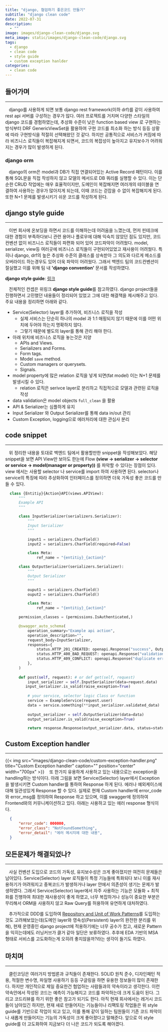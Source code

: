 ```yaml
---
title: "django, 협업하기 좋은코드 만들기"
subtitle: "django clean code"
date: 2022-07-31
description:
  - ""
image: images/django-clean-code/django.svg
meta_image: static/images/django-clean-code/django.svg
tags:
  - django
  - clean code
  - style guide
  - custom exception hanlder
categories:
  - clean code
---
```


## 들어가며

---

&nbsp;&nbsp;&nbsp;django를 사용하게 되면 보통 django rest framework(이하 drf)를 같이 사용하여 rest api 서버를 구성하는 경우가 많다. 여러 프로젝트를 거치며 다양한 스타일의 django 코드를 경험하였는데, 추상화 수준이 낮은 function based view 로 구현하는 방식부터 DRF GenericViewSet을 활용하여 구현 코드를 최소화 하는 방식 등등 상황에 따라 구현방식을 적절히 선택해왔던 것 같다. 하지만 공통적으로 서비스가 커짐에 따라 비즈니스 로직들이 복잡해지게 되면서, 코드의 복잡성이 높아지고 유지보수가 어려워지는 경우가 많이 발생하게 된다.  

### django orm
&nbsp;&nbsp;&nbsp;django의 orm은 model과 DB가 직접 연결되어있는 Active Record 패턴이다. 이를 통해 SQL문을 직접 작성하지 않고 모델의 메서드로 DB 쿼리를 실행할 수 있다. 이는 단순한 CRUD 작업에는 매우 효율적이지만, 도메인이 복잡해지면 여러개의 테이블을 연결하여 사용하는 경우가 많아지게 되는데, 이때 코드는 걷잡을 수 없이 복잡해지게 된다. 또한 N+1 문제를 발생시키기 쉬운 코드를 작성하게 된다.


## django style guide

---

&nbsp;&nbsp;&nbsp;이번 회사에 온보딩을 하면서 코드를 이해하는데 어려움을 느꼈는데, 먼저 핀테크에 대한 경험이 부족하다보니 관련 용어나 플로우에 대해 익숙치 않았던 점도 있지만, 코드컨벤션 없이 비즈니스 로직들이 파편화 되어 있어 코드파악이 어려웠다. model, serializer, view등 여러곳에 비즈니스 로직들이 구현되어있었고 재사용이 어려웠다. 특히나 django, drf의 높은 추상화 수준의 클래스를 상속받아 그 의도와 다르게 메소드를 오버라이드 하는경우도 있어 더욱 파악이 어려웠다. 그래서 백엔드 팀의 코드컨벤션이 절실했고 이를 위해 팀 내 **'django convention'** 문서를 작성하였다.

**django style guide**: <a href="https://github.com/HackSoftware/Django-Styleguide" target="_blank">링크</a>

&nbsp;&nbsp;&nbsp;전체적인 컨셉은 위링크 **django style guide**를 참고하였다. django project들을 진행하면서 고민했던 내용들이 정리되어 있었고 그에 대한 해결책을 제시해주고 있다. 주요 내용을 정리하면 아래와 같다.

- Service(Selector) layer를 추가하여, 비즈니스 로직을 작성
    - 실제 서비스는 단순히 하나의 model 과 1:1 매핑되지 않기 때문에 이를 어떤 위치에 두어야 하는지 명확하지 않다.
    - 그렇기 때문에 별도의 layer를 통해 관리 해야 한다.
- 아래 위치에 비즈니스 로직을 놓는것은 지양
    - APIs and Views.
    - Serializers and Forms.
    - Form tags.
    - Model `save` method.
    - Custom managers or querysets.
    - Signals.
- model property에 많은 relation 로직을 넣게 되면(fat model)  이는 N+1 문제를 발생시킬 수 있다.
    - relation 로직은 serivce layer로 분리하고 직접적으로 모델과 관련된 로직을 작성
- data validation은 model objects `full_clean` 을 활용
- API & Serializer는 심플하게 유지
- Input Serializer 와 Output Serializer를 통해 data in/out 관리
- Custom Exception, logging으로 에러처리에 대한 관심사 분리


## code snippet

---

&nbsp;&nbsp;&nbsp;위 정리한 내용을 토대로 백엔드 팀에서 활용할만한 snippet을 작성해보았다. 해당 snippet을 보면 API View만 보아도 한눈에 Flow **(view → serializer → selector or service → model(manager or property))** 를 파악할 수 있다는 장점이 있다. view 에서는 사용할 selector 나 service를 import 하여 사용하면 된다. selector나 service의 특징에 따라 추상화하여 인터페이스를 정의하면 더욱 가독성 좋은 코드를 만들 수 있다. 
```python
  class {Entitiy}{Action}API(views.APIView):
      """
      Example API
      """

      class InputSerializer(serializers.Serializer):
          """
          Input Serializer
          """

          input1 = serializers.CharField()
          input2 = serializers.CharField(required=False)

          class Meta:
              ref_name = "{entitiy}_{action}"

      class OutputSerializer(serializers.Serializer):
          """
          Output Serializer
          """

          ouput1 = serializers.CharField()
          ouput2 = serializers.CharField()

          class Meta:
              ref_name = "{entitiy}_{action}"

      permission_classes = (permissions.IsAuthenticated,)

      @swagger_auto_schema(
          operation_summary="Example api action",
          operation_description="",
          request_body=InputSerializer,
          responses={
              status.HTTP_201_CREATED: openapi.Response("success", OutputSerializer),
              status.HTTP_400_BAD_REQUEST: openapi.Response("validation error"),
              status.HTTP_409_CONFLICT: openapi.Response("duplicate error"),
          },
      )
      
      def post(self, request): # or def get(self, request)
          input_serializer = self.InputSerializer(data=request.data)
         input_serializer.is_valid(raise_exception=True)
          
          # your service, selector logic Class or function
          service = ExampleService(request.user)
          data = service.something(**input_serializer.validated_data)
          
          output_serializer = self.OutputSerializer(data=data)
          output_serializer.is_valid(raise_exception=True)

          return response.Response(output_serializer.data, status=status.HTTP_201_CREATED)  

```

## Custom Exception handler

---

{{< img src="images/django-clean-code/custom-exception-handler.png" title="Custom Exception handler" caption="" position="center" width="700px" >}}
&nbsp;&nbsp;&nbsp;또 한가지 유용하게 사용하고 있는 내용으로는 exception을 handling하는 방식이다. 아래 그림을 보면 Service(Selector) layer에서 Exception 을 발생시키면 Custom handler를 통하여 Response 하게 된다. 에러나 예외케이스에 대해 일관성있게 Response 할 수 있다. 실제로 현재 Custom handler에 error_code와 error_msg를 정의하여 Response 하고 있으며, 이를 swagger에 정의하여 Frontend와의 커뮤니케이션하고 있다. 아래는 사용하고 있는 에러 response 형식이다. 
```json
  {
      "error_code": 000000,
      "error_class": "NotFoundSomething",
      "error_detail": "에러 메시지에 대한 내용",
  }
```

## 모든문제가 해결되었나?

---

&nbsp;&nbsp;&nbsp;사실 컨벤션 도입으로 코드의 가독성, 유지보수성은 크게 좋아졌지만 여전히 문제들은 남아있다. Service(Selector) layer 로직들이 특정 기능들에 특화되다 보니 이를 재사용하기가 어려워지고 중복코드가 발생하거나 layer 안에서 의존성이 생기는 문제가 발생하였다. 그래서 Service(Selector) layer에서 자주 사용하는 기능은 모듈화 + 최적화를 진행하여 최대한 재사용성이 좋게 하였고, 너무 복잡하거나 성능이 중요한 부분은 무리해서 ORM을 사용하지 않고 Raw Query를 허용하여 유연하게 대처하였다.  

&nbsp;&nbsp;&nbsp;추가적으로 DDD를 도입하여 [Repository and Unit of Work Patterns](https://www.cosmicpython.com/book/appendix_django.html)를 도입하는것도 고려해보았는데(도메인 layer와 영속성(Persistent) layer의 완전한 분리를 위해), 현재 운영중인 django project에 적용하기에는 너무 공수가 컸고, 새로운 Pattern을 익히는데에도 러닝커브가 클거 같아 일단은 보류하였다. 추후에 EDA 기반의 MSA 형태로 서비스를 고도화하는게 오히려 좋지않을까?라는 생각이 들기도 하였다.


## 마치며

---

&nbsp;&nbsp;&nbsp;클린코딩은 여러가지 방법론과 규칙들이 존재한다. SOLID 원칙 준수, 디자인패턴 적용, 적절한 변수명, 파일명 사용하기 등등 구글링을 하면 유용한 정보들이 많이 존재한다. 하지만 개인적으로 제일 중요한건 협업하는 사람들과의 약속이라고 생각한다. 이런 약속안에서 작성된 코드는 예측이 가능해지고 코드를 파악하는데  크게 도움이 된다. 그리고 코드리뷰를 하기 위한 좋은 참고가 되기도 한다. 아직 현재 회사에서는 레거시 코드들이 남아있긴 하지만, 현재 새로 만들어지는 기능들이나 리팩토링 작업들은 위 style guide를 기반으로 작업이 되고 있고, 이를 통해 같이 일하는 팀원들이 기존 코드 파악이나 새롭게 만들어지는 기능의 가독성이 크게 좋아졌다고 말해준다. 앞으로 이 style guide를 더 고도화하여 지금보다 더 나은 코드가 되도록 해야겠다.